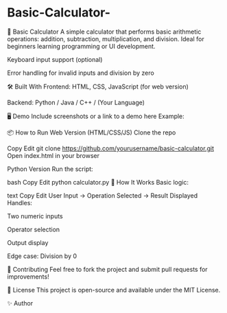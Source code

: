 # Basic-Calculator-
🧮 Basic Calculator
A simple calculator that performs basic arithmetic operations: addition, subtraction, multiplication, and division. Ideal for beginners learning programming or UI development.

Keyboard input support (optional)

Error handling for invalid inputs and division by zero

🛠️ Built With
Frontend: HTML, CSS, JavaScript (for web version)

Backend: Python / Java / C++ / (Your Language)

🖥️ Demo
Include screenshots or a link to a demo here
Example:

📦 How to Run
Web Version (HTML/CSS/JS)
Clone the repo

Copy
Edit
git clone https://github.com/yourusername/basic-calculator.git
Open index.html in your browser

Python Version
Run the script:

bash
Copy
Edit
python calculator.py
🧠 How It Works
Basic logic:

text
Copy
Edit
User Input → Operation Selected → Result Displayed
Handles:

Two numeric inputs

Operator selection

Output display

Edge case: Division by 0

🤝 Contributing
Feel free to fork the project and submit pull requests for improvements!

📄 License
This project is open-source and available under the MIT License.

✨ Author
